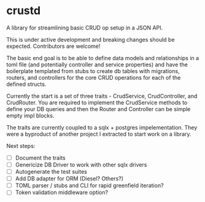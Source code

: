 # crustd
A library for streamlining basic CRUD op setup in a JSON API. 

This is under active development and breaking changes should be expected. Contributors are welcome!

The basic end goal is to be able to define data models and relationships in a toml file (and potentially controller and service properties) and have the boilerplate templated from stubs to create db tables with migrations, routers, and controllers for the core CRUD operations for each of the defined structs. 

Currently the start is a set of three traits - CrudService, CrudController, and CrudRouter. You are required to implement the CrudService methods to define your DB queries and then the Router and Controller can be simple empty impl blocks. 

The traits are currently coupled to a sqlx + postgres impelementation. They were a byproduct of another project I extracted to start work on a library. 

Next steps: 
- [ ] Document the traits
- [ ] Genericize DB Driver to work with other sqlx drivers
- [ ] Autogenerate the test suites
- [ ] Add DB adapter for ORM (Diesel? Others?)
- [ ] TOML parser / stubs and CLI for rapid greenfield iteration? 
- [ ] Token validation middleware option?

